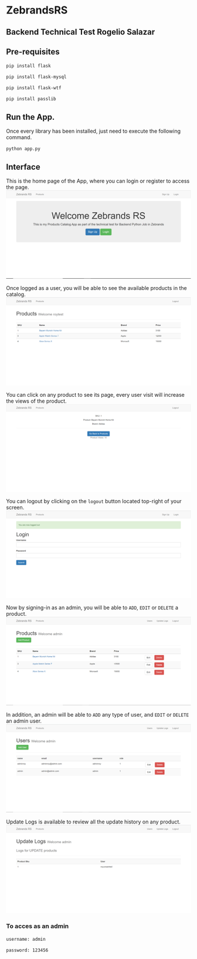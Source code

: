 # ZebrandsRS

## Backend Technical Test Rogelio Salazar

## Pre-requisites
```
pip install flask
```

```
pip install flask-mysql
```

```
pip install flask-wtf
```

```
pip install passlib
```

## Run the App.
Once every  library has been installed, just need to execute the following command.
```
python app.py
```

## Interface
This is the home page of the App, where you can login or register to access the page.
![](images/home.png) 

Once logged as a user, you will be able to see the available products in the catalog.
![](images/products_user.png)

You can click on any product to see its page, every user visit will increase the views
of the product.
![](images/product_user.png)

You can logout by clicking on the `logout` button located top-right of your screen.
![](images/logout.png)

Now by signing-in as an admin, you will be able to `ADD`, `EDIT` or `DELETE` a product.
![](images/products_admin.png)

In addition, an admin will be able to `ADD` any type of user, and `EDIT` or `DELETE` an
admin user.
![](images/add_users.png)

Update Logs is available to review all the update history on any product.
![](images/update_logs.png)

### To acces as an admin
```
username: admin
```

```
password: 123456
```